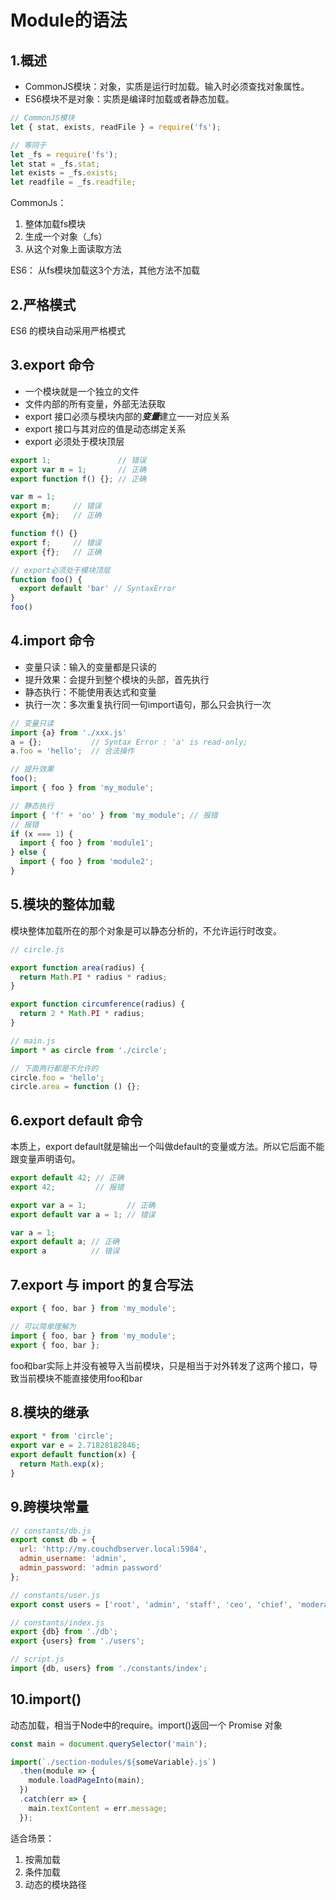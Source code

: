 # Module的语法

## 1.概述
- CommonJS模块：对象，实质是运行时加载。输入时必须查找对象属性。
- ES6模块不是对象：实质是编译时加载或者静态加载。

```javascript
// CommonJS模块
let { stat, exists, readFile } = require('fs');

// 等同于
let _fs = require('fs');
let stat = _fs.stat;
let exists = _fs.exists;
let readfile = _fs.readfile;
```
CommonJs：
1. 整体加载fs模块
2. 生成一个对象（_fs）
3. 从这个对象上面读取方法

ES6：
从fs模块加载这3个方法，其他方法不加载

## 2.严格模式
ES6 的模块自动采用严格模式

## 3.export 命令
- 一个模块就是一个独立的文件
- 文件内部的所有变量，外部无法获取
- export 接口必须与模块内部的***变量***建立一一对应关系
- export 接口与其对应的值是动态绑定关系
- export 必须处于模块顶层

```javascript
export 1;               // 错误
export var m = 1;       // 正确
export function f() {}; // 正确

var m = 1;
export m;     // 错误
export {m};   // 正确

function f() {}
export f;     // 错误
export {f};   // 正确

// export必须处于模块顶层
function foo() {
  export default 'bar' // SyntaxError
}
foo()
```

## 4.import 命令
- 变量只读：输入的变量都是只读的
- 提升效果：会提升到整个模块的头部，首先执行
- 静态执行：不能使用表达式和变量
- 执行一次：多次重复执行同一句import语句，那么只会执行一次

```javascript
// 变量只读
import {a} from './xxx.js'
a = {};           // Syntax Error : 'a' is read-only;
a.foo = 'hello';  // 合法操作

// 提升效果
foo();
import { foo } from 'my_module';

// 静态执行
import { 'f' + 'oo' } from 'my_module'; // 报错
// 报错
if (x === 1) {
  import { foo } from 'module1';
} else {
  import { foo } from 'module2';
}
```
## 5.模块的整体加载
模块整体加载所在的那个对象是可以静态分析的，不允许运行时改变。
```javascript
// circle.js

export function area(radius) {
  return Math.PI * radius * radius;
}

export function circumference(radius) {
  return 2 * Math.PI * radius;
}

// main.js
import * as circle from './circle';

// 下面两行都是不允许的
circle.foo = 'hello';
circle.area = function () {};
```

## 6.export default 命令
本质上，export default就是输出一个叫做default的变量或方法。所以它后面不能跟变量声明语句。
```javascript
export default 42; // 正确
export 42;         // 报错

export var a = 1;         // 正确
export default var a = 1; // 错误

var a = 1;
export default a; // 正确
export a          // 错误
```

## 7.export 与 import 的复合写法
```javascript
export { foo, bar } from 'my_module';

// 可以简单理解为
import { foo, bar } from 'my_module';
export { foo, bar };
```
foo和bar实际上并没有被导入当前模块，只是相当于对外转发了这两个接口，导致当前模块不能直接使用foo和bar

## 8.模块的继承
```javascript
export * from 'circle';
export var e = 2.71828182846;
export default function(x) {
  return Math.exp(x);
}
```

## 9.跨模块常量
```javascript
// constants/db.js
export const db = {
  url: 'http://my.couchdbserver.local:5984',
  admin_username: 'admin',
  admin_password: 'admin password'
};

// constants/user.js
export const users = ['root', 'admin', 'staff', 'ceo', 'chief', 'moderator'];

// constants/index.js
export {db} from './db';
export {users} from './users';

// script.js
import {db, users} from './constants/index';
```

## 10.import()
动态加载，相当于Node中的require。import()返回一个 Promise 对象
```javascript
const main = document.querySelector('main');

import(`./section-modules/${someVariable}.js`)
  .then(module => {
    module.loadPageInto(main);
  })
  .catch(err => {
    main.textContent = err.message;
  });
```

适合场景：
1. 按需加载
2. 条件加载
3. 动态的模块路径
